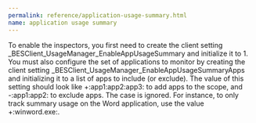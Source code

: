 ```yaml
---
permalink: reference/application-usage-summary.html
name: application usage summary
---
```


To enable the <application usage summary> inspectors, you first need to create the client setting _BESClient_UsageManager_EnableAppUsageSummary and initialize it to 1. You must also configure the set of applications to monitor by creating the client setting _BESClient_UsageManager_EnableAppUsageSummaryApps and initializing it to a list of apps to include (or exclude). The value of this setting should look like +:app1:app2:app3: to add apps to the scope, and -:app1:app2: to exclude apps. The case is ignored. For instance, to only track summary usage on the Word application, use the value +:winword.exe:.